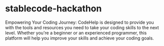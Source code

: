 # stablecode-hackathon
Empowering Your Coding Journey: CodeHelp is designed to provide you with the tools and resources you need to take your coding skills to the next level. Whether you're a beginner or an experienced programmer, this platform will help you improve your skills and achieve your coding goals.

